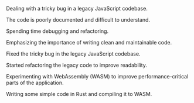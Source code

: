 Dealing with a tricky bug in a legacy JavaScript codebase.

The code is poorly documented and difficult to understand.

Spending time debugging and refactoring.

Emphasizing the importance of writing clean and maintainable code.

Fixed the tricky bug in the legacy JavaScript codebase.

Started refactoring the legacy code to improve readability.

Experimenting with WebAssembly (WASM) to improve performance-critical parts of the application.

Writing some simple code in Rust and compiling it to WASM.